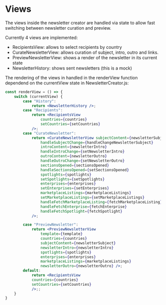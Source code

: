 # Views

The views inside the newsletter creator are handled via state to allow fast switching between newsletter curation and preview.

Currently 4 views are implemented:
- RecipientsView: allows to select recipients by country
- CurateNewsletterView: allows curation of subject, intro, outro and links.
- PreviewNewsletterView: shows a render of the newsletter in its current state
- NewsletterHistory: shows sent newsletters (this is a mock)

The rendering of the views in handled in the renderView function dependend on the currentView state in NewsletterCreator.js:
```jsx
const renderView = () => {
    switch (currentView) {
        case "History":
            return <NewsletterHistory />;
        case "Recipients":
            return <RecipientsView
                countries={countries}
                setCountries={setCountries}
            />;
        case "CurateNewsletter":
            return <CurateNewsletterView subjectContent={newsletterSubject}
                handleSubjectChange={handleChangeNewsletterSubject}
                introContent={newsletterIntro}
                handleIntroChange={setNewsletterIntro}
                outroContent={newsletterOutro}
                handleOutroChange={setNewsletterOutro}
                sectionsOpened={sectionsOpened}
                handleSectionsOpened={setSectionsOpened}
                spotlights={spotlights}
                setSpotlights={setSpotlights}
                enterprises={enterprises}
                setEnterprises={setEnterprises}
                marketplaceListings={marketplaceListings}
                setMarketplaceListings={setMarketplaceListings}
                handleFetchMarketplaceListing={fetchMarketplaceListing}
                handleFetchEnterprise={fetchEnterprise}
                handleFetchSpotlight={fetchSpotlight}
            />;

        case "PreviewNewsletter":
            return <PreviewNewsletterView
                template={template}
                countries={countries}
                subjectContent={newsletterSubject}
                newsletterIntro={newsletterIntro}
                spotlights={spotlights}
                enterprises={enterprises}
                marketplaceListings={marketplaceListings}
                newsletterOutro={newsletterOutro} />;
        default:
            return <RecipientsView 
            countries={countries}
            setCountries={setCountries}
            />;;
    }
}
```

